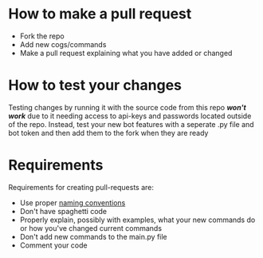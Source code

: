 # How to make a pull request  
* Fork the repo  
* Add new cogs/commands  
* Make a pull request explaining what you have added or changed  
  
# How to test your changes  
Testing changes by running it with the source code from this repo ***won't work*** due to it 
needing access to api-keys and passwords located outside of the repo. Instead, test your new bot
features with a seperate .py file and bot token and then add them to the fork when they are ready  
  
# Requirements  
Requirements for creating pull-requests are:  
* Use proper [naming conventions](https://www.python.org/dev/peps/pep-0008/#function-and-variable-names)
* Don't have spaghetti code  
* Properly explain, possibly with examples, what your new commands do or how you've changed current commands  
* Don't add new commands to the main.py file  
* Comment your code
